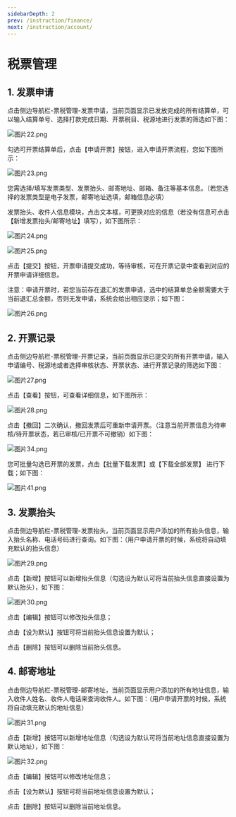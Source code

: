 ```yaml
---
sidebarDepth: 2
prev: /instruction/finance/
next: /instruction/account/
---
```


# 税票管理

## 1. 发票申请

点击侧边导航栏-票税管理-发票申请，当前页面显示已发放完成的所有结算单，可以输入结算单号、选择打款完成日期、开票税目、税源地进行发票的筛选如下图：

![图片22.png](../static/img22.png)

勾选可开票结算单后，点击【申请开票】按钮，进入申请开票流程，您如下图所示：

![图片23.png](../static/img23.png)

您需选择/填写发票类型、发票抬头、邮寄地址、邮箱、备注等基本信息。（若您选择的发票类型是电子发票，邮寄地址选填，邮箱信息必填）

发票抬头、收件人信息模块，点击文本框，可更换对应的信息（若没有信息可点击【新增发票抬头/邮寄地址】填写），如下图所示：

![图片24.png](../static/img24.png)

![图片25.png](../static/img25.png)

点击【提交】按钮，开票申请提交成功，等待审核，可在开票记录中查看到对应的开票申请详细信息。

注意：申请开票时，若您当前存在退汇的发票申请，选中的结算单总金额需要大于当前退汇总金额，否则无发申请，系统会给出相应提示；如下图：

![图片26.png](../static/img26.png)

## 2. 开票记录

点击侧边导航栏-票税管理-开票记录，当前页面显示已提交的所有开票申请，输入申请编号、税源地或者选择审核状态、开票状态、进行开票记录的筛选如下图：

![图片27.png](../static/img27.png)

点击【查看】按钮，可查看详细信息，如下图所示：

![图片28.png](../static/img28.png)

点击【撤回】二次确认，撤回发票后可重新申请开票。（注意当前开票信息为待审核/待开票状态，若已审核/已开票不可撤销）如下图：

![图片34.png](../static/img34.png)

您可批量勾选已开票的发票，点击【批量下载发票】或【下载全部发票】 进行下载；如下图：

![图片41.png](../static/img41.png)

## 3. 发票抬头

点击侧边导航栏-票税管理-发票抬头，当前页面显示用户添加的所有抬头信息，输入抬头名称、电话号码进行查询。如下图：（用户申请开票的时候，系统将自动填充默认的抬头信息）

![图片29.png](../static/img29.png)

点击【新增】按钮可以新增抬头信息（勾选设为默认可将当前抬头信息直接设置为默认抬头），如下图：

![图片30.png](../static/img30.png)

点击【编辑】按钮可以修改抬头信息；

点击【设为默认】按钮可将当前抬头信息设置为默认；

点击【删除】按钮可以删除当前抬头信息。

## 4. 邮寄地址

点击侧边导航栏-票税管理-邮寄地址，当前页面显示用户添加的所有地址信息，输入收件人姓名、收件人电话来查询收件人。如下图：（用户申请开票的时候，系统将自动填充默认的地址信息）


![图片31.png](../static/img31.png)

点击【新增】按钮可以新增地址信息（勾选设为默认可将当前地址信息直接设置为默认地址），如下图：

![图片32.png](../static/img32.png)

点击【编辑】按钮可以修改地址信息；

点击【设为默认】按钮可将当前地址信息设置为默认；

点击【删除】按钮可以删除当前地址信息。
